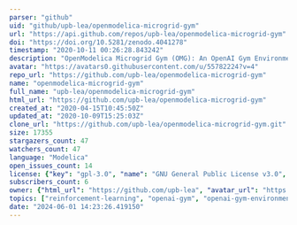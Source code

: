 ```yaml
---
parser: "github"
uid: "github/upb-lea/openmodelica-microgrid-gym"
url: "https://api.github.com/repos/upb-lea/openmodelica-microgrid-gym"
doi: "https://doi.org/10.5281/zenodo.4041278"
timestamp: "2020-10-11 00:26:28.843242"
description: "OpenModelica Microgrid Gym (OMG): An OpenAI Gym Environment for Microgrids"
avatar: "https://avatars0.githubusercontent.com/u/55782224?v=4"
repo_url: "https://github.com/upb-lea/openmodelica-microgrid-gym"
name: "openmodelica-microgrid-gym"
full_name: "upb-lea/openmodelica-microgrid-gym"
html_url: "https://github.com/upb-lea/openmodelica-microgrid-gym"
created_at: "2020-04-15T10:45:50Z"
updated_at: "2020-10-09T15:25:03Z"
clone_url: "https://github.com/upb-lea/openmodelica-microgrid-gym.git"
size: 17355
stargazers_count: 47
watchers_count: 47
language: "Modelica"
open_issues_count: 14
license: {"key": "gpl-3.0", "name": "GNU General Public License v3.0", "spdx_id": "GPL-3.0", "url": "https://api.github.com/licenses/gpl-3.0", "node_id": "MDc6TGljZW5zZTk="}
subscribers_count: 6
owner: {"html_url": "https://github.com/upb-lea", "avatar_url": "https://avatars0.githubusercontent.com/u/55782224?v=4", "login": "upb-lea", "type": "Organization"}
topics: ["reinforcement-learning", "openai-gym", "openai-gym-environments", "machine-learning", "control", "simulation", "modelica", "openmodelica", "power-electronics", "power-systems", "microgrid", "energy-system-modeling", "power-supply", "smart-grids", "engineering", "electrical-engineering", "python"]
date: "2024-06-01 14:23:26.419150"
---
```

